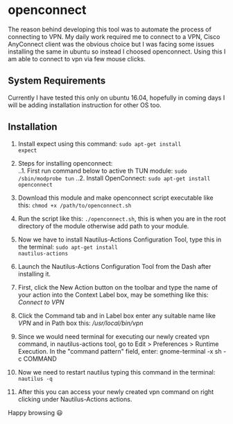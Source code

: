 openconnect
=================
The reason behind developing this tool was to automate the process of connecting to VPN. My daily work required me to connect to a VPN, Cisco AnyConnect client was the obvious choice but I was facing some issues installing the same in ubuntu so instead I choosed openconnect. Using this I am able to connect to vpn via few mouse clicks.

## System Requirements ##

Currently I have tested this only on ubuntu 16.04, hopefully in coming days I will be adding installation instruction for other OS too.

## Installation ##

1. Install expect using this command: <code>sudo apt-get install expect</code>

2. Steps for installing openconnect: <br>
..1. First run command below to active th TUN module: <code>sudo /sbin/modprobe tun</code>
..2. Install OpenConnect: <code>sudo apt-get install openconnect</code>

3. Download this module and make openconnect script executable like this:
   <code>chmod +x /path/to/openconnect.sh</code>

4. Run the script like this:
	<code>./openconnect.sh</code>, this is when you are in the root directory of the module otherwise add path to your module.

5. Now we have to install Nautilus-Actions Configuration Tool, type this in the terminal:
	<code>sudo apt-get install nautilus-actions</code>

6. Launch the Nautilus-Actions Configuration Tool from the Dash after installing it.

7. First, click the New Action button on the toolbar and type the name of your action into the Context Label box, may be something like this: *Connect to VPN*

8. Click the Command tab and in Label box enter any suitable name like *VPN* and in Path box this: */usr/local/bin/vpn*

9. Since we would need terminal for executing our newly created vpn command, in nautilus-actions tool, go to Edit > Preferences > Runtime Execution. In the "command pattern" field, enter: gnome-terminal -x sh -c COMMAND

10. Now we need to restart nautilus typing this command in the terminal: <code>nautilus -q</code>

11. After this you can access your newly created vpn command on right clicking under Nautilus-Actions actions.

Happy browsing :smiley:
